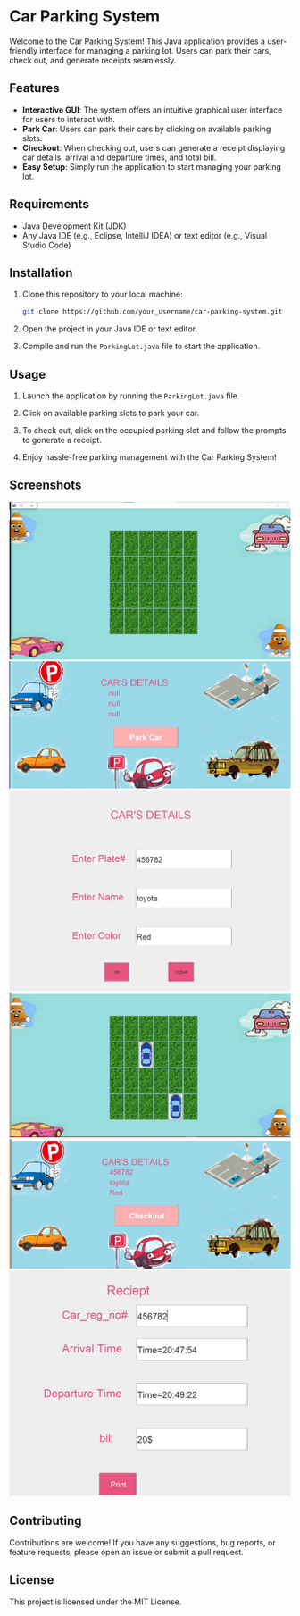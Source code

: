# Car Parking System

Welcome to the Car Parking System! This Java application provides a user-friendly interface for managing a parking lot. Users can park their cars, check out, and generate receipts seamlessly.

## Features

- **Interactive GUI**: The system offers an intuitive graphical user interface for users to interact with.
- **Park Car**: Users can park their cars by clicking on available parking slots.
- **Checkout**: When checking out, users can generate a receipt displaying car details, arrival and departure times, and total bill.
- **Easy Setup**: Simply run the application to start managing your parking lot.

## Requirements

- Java Development Kit (JDK)
- Any Java IDE (e.g., Eclipse, IntelliJ IDEA) or text editor (e.g., Visual Studio Code)

## Installation

1. Clone this repository to your local machine:

    ```bash
    git clone https://github.com/your_username/car-parking-system.git
    ```

2. Open the project in your Java IDE or text editor.

3. Compile and run the `ParkingLot.java` file to start the application.

## Usage

1. Launch the application by running the `ParkingLot.java` file.

2. Click on available parking slots to park your car.

3. To check out, click on the occupied parking slot and follow the prompts to generate a receipt.

4. Enjoy hassle-free parking management with the Car Parking System!

## Screenshots

![Screenshot Placeholder 1](pic1.jpg)
![Screenshot Placeholder 2](p2.jpg)
![Screenshot Placeholder 3](p3.jpg)
![Screenshot Placeholder 4](p4.jpg)
![Screenshot Placeholder 5](p5.jpg)
![Screenshot Placeholder 6](p6.jpg)
<!-- Add more screenshots as needed -->

## Contributing

Contributions are welcome! If you have any suggestions, bug reports, or feature requests, please open an issue or submit a pull request.

## License

This project is licensed under the MIT License.
